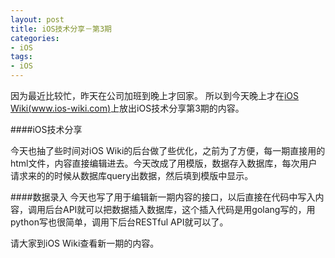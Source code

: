 ```yaml
---
layout: post   
title: iOS技术分享－第3期        
categories: 
- iOS   
tags:     
- iOS
---    
```

 
因为最近比较忙，昨天在公司加班到晚上才回家。
所以到今天晚上才在[iOS Wiki(www.ios-wiki.com)][1]上放出iOS技术分享第3期的内容。


####iOS技术分享

今天也抽了些时间对iOS Wiki的后台做了些优化，之前为了方便，每一期直接用的html文件，内容直接编辑进去。今天改成了用模版，数据存入数据库，每次用户请求来的的时候从数据库query出数据，然后填到模版中显示。

####数据录入
今天也写了用于编辑新一期内容的接口，以后直接在代码中写入内容，调用后台API就可以把数据插入数据库，这个插入代码是用golang写的，用python写也很简单，调用下后台RESTful API就可以了。



请大家到iOS Wiki查看新一期的内容。


<br/>

[1]:http://www.ios-wiki.com